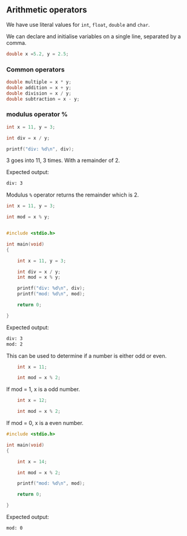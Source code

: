 ## Arithmetic operators

We have use literal values for `int`, `float`, `double` and `char`.

We can declare and initialise variables on a single line, separated by a comma.

```c
double x =5.2, y = 2.5;
```

### Common operators

```c
double multiple = x * y;
double addition = x + y;
double division = x / y;
double subtraction = x - y;
```

### modulus operator %

```c
int x = 11, y = 3;

int div = x / y;

printf("div: %d\n", div);
```

3 goes into 11, 3 times. With a remainder of 2.

Expected output:

```bash
div: 3
```

Modulus `%` operator returns the remainder which is 2.

```c
int x = 11, y = 3;

int mod = x % y;
```

```c

#include <stdio.h>

int main(void)
{

    int x = 11, y = 3;

    int div = x / y;
    int mod = x % y;

    printf("div: %d\n", div);
    printf("mod: %d\n", mod);

    return 0;

}
```

Expected output:

```bash
div: 3
mod: 2
```

This can be used to determine if a number is either odd or even.

```c
    int x = 11;

    int mod = x % 2;
```

If mod = 1, x is a odd number.

```c
    int x = 12;

    int mod = x % 2;
```

If mod = 0, x is a even number.

```c
#include <stdio.h>

int main(void)
{

    int x = 14;

    int mod = x % 2;

    printf("mod: %d\n", mod);

    return 0;

}
```

Expected output:

```bash
mod: 0
```